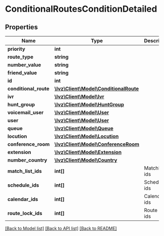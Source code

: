 # ConditionalRoutesConditionDetailed

## Properties
Name | Type | Description | Notes
------------ | ------------- | ------------- | -------------
**priority** | **int** |  | 
**route_type** | **string** |  | [optional] 
**number_value** | **string** |  | [optional] 
**friend_value** | **string** |  | [optional] 
**id** | **int** |  | [optional] 
**conditional_route** | [**\Ivz\Client\Model\ConditionalRoute**](ConditionalRoute.md) |  | 
**ivr** | [**\Ivz\Client\Model\Ivr**](Ivr.md) |  | [optional] 
**hunt_group** | [**\Ivz\Client\Model\HuntGroup**](HuntGroup.md) |  | [optional] 
**voicemail_user** | [**\Ivz\Client\Model\User**](User.md) |  | [optional] 
**user** | [**\Ivz\Client\Model\User**](User.md) |  | [optional] 
**queue** | [**\Ivz\Client\Model\Queue**](Queue.md) |  | [optional] 
**locution** | [**\Ivz\Client\Model\Locution**](Locution.md) |  | [optional] 
**conference_room** | [**\Ivz\Client\Model\ConferenceRoom**](ConferenceRoom.md) |  | [optional] 
**extension** | [**\Ivz\Client\Model\Extension**](Extension.md) |  | [optional] 
**number_country** | [**\Ivz\Client\Model\Country**](Country.md) |  | [optional] 
**match_list_ids** | **int[]** | Matchlist ids | [optional] 
**schedule_ids** | **int[]** | Schedule ids | [optional] 
**calendar_ids** | **int[]** | Calendar ids | [optional] 
**route_lock_ids** | **int[]** | Route lock ids | [optional] 

[[Back to Model list]](../README.md#documentation-for-models) [[Back to API list]](../README.md#documentation-for-api-endpoints) [[Back to README]](../README.md)


